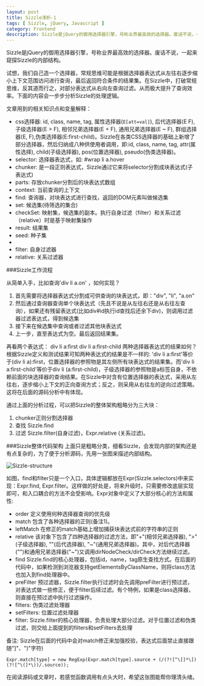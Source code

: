 ```yaml
---
layout: post
title: Sizzle浅析-1
tags: [ Sizzle, jQuery, Javascript ]
category: Frontend
description: Sizzle是jQuery的御用选择器引擎，号称业界最高效的选择器。废话不说，一起来窥探Sizzle的内部结构。
---
```


[img-sizzle-structure]: /images/sizzle-structure.png 'sizzle structure'

Sizzle是jQuery的御用选择器引擎，号称业界最高效的选择器。废话不说，一起来窥探Sizzle的内部结构。

试想，我们自己造一个选择器，常规思维可能是根据选择器表达式从左往右逐步缩小上下文范围访问进行查询，最后返回符合条件的结果集。在Sizzle中，打破常规思维，反其道而行之，对部分表达式从右向左查询过滤。从而极大提升了查询效率。下面的内容会一步步分析Sizzle的处理逻辑。

文章用到的相关知识点和变量解释： 

- css选择器: id, class, name, tag, 属性选择器(`E[att=val]`), 后代选择器(E F), 子级选择器(E > F), 相邻兄弟选择器(E + F), 通用兄弟选择器(E ~ F), 群组选择器(E, F),伪类选择器(E:first-child)。Sizzle在各类CSS选择器的基础上新增了部分选择器，然后归纳成八种供使用者调用，即:id, class, name, tag, attr(属性选择), child(子级选择器), pos(位置选择器), pseudo(伪类选择器)。
- selector: 选择器表达式，如: #wrap li a.hover
- chunker: 是一段正则表达式，Sizzle通过它来将selector分割成块表达式(子表达式)
- parts: 存放chunker分割后的块表达式数组
- context: 当前查询的上下文
- find: 查询器，对块表达式进行查找，返回的DOM元素叫做候选集
- set: 候选集(待筛选的集合)
- checkSet: 映射集，候选集的副本。执行自身过滤（filter）和关系过滤（relative）时是基于映射集操作
- result: 结果集
- seed: 种子集
- 
- filter: 自身过滤器
- relative: 关系过滤器

###Sizzle工作流程

从简单入手，比如查询'div li a.on' ，如何实现？

1. 首先需要将选择器表达式分割成可供查询的块表达式，即："div", "li", "a.on"
2. 然后通过查询器查询单个块表达式（先且不说是从左往右还是从右往左查询），如果还有残留表达式(比如div#id执行id查找后还余下div)，则调用过滤器过滤表达式，得到候选集
3. 接下来在候选集中查询或者过滤其他块表达式
4. 上一步，直至表达式为空。最后返回结果集。

再看两个表达式：
div li a:first 
div li a:first-child 
两种选择器表达式的结果如何？
根据Sizzle定义和测试结果可知两种表达式的结果是不一样的: 'div li a:first'等价于(div li a):first，位置选择器的参照物是其左侧所有块表达式的结果集。而'div li a:first-child'等价于div li (a:first-child)，子级选择器的参照物是a标签自身，不依赖前面的块选择器的查询结果。在Sizzle中对含有位置选择器的表达式，采用从左往右，逐步缩小上下文的正向查询方式；反之，则采用从右往左的逆向过滤策略。这将在后面的源码分析中有体现。

通过上面的分析过程，可以把Sizzle的整体架构粗略分为三大块：
1. chunker正则分割选择器
1. 查找 Sizzle.find
1. 过滤 Sizzle.filter(自身过滤)，Expr.relative (关系过滤)。


###Sizzle整体代码架构
上面只是粗略分类，细看Sizzle，会发现内部的架构还是有点复杂的，为了便于分析源码，先用一张图来描述内部结构。

![Sizzle-structure][img-sizzle-structure]

如图，find和filter只是一个入口，具体逻辑都放在Expr(Sizzle.selectors)中来实现：Expr.find, Expr.filter。这样做的好处是，将来升级时，只需要修改底层实现即可，和入口耦合的方法不会受影响。Expr对象中定义了大部分核心的方法和属性:
- order 定义使用何种选择器查询的优先级
- match 包含了各种选择器的正则(备注1)。
- leftMatch 在修正的match基础上增加捕获块表达式前的字符串的正则
- relative 该对象下包含了四种选择器的过滤方法，即"+"(相邻兄弟选择器), ">"(子级选择器), ""(后代选择器), "~"(通用兄弟选择器)。其中，对后代选择器("")和通用兄弟选择器("~")又调用dirNodeCheck/dirCheck方法继续过滤。
- find Sizzle.find的核心处理器，包括id，name，tag原生查找方式。在后面的代码中，如果检测到浏览器支持getElementsByClassName，则将class方法也加入到find处理器中。
- preFilter 预过滤器，Sizzle.filter执行过滤时会先调用preFilter进行预过滤，对表达式做一些修正，便于filter后续过滤。有个特例，如果是class选择器，则直接在预过滤中执行过滤操作。
- filters: 伪类过滤处理器
- setFilters: 位置过滤处理器
- filter: Sizzle.filter的核心处理器，负责处理大部分过滤。对于位置过滤和伪类过滤，则交给上面提到的filters和setFilters去处理

备注:
Sizzle在后面的代码中会对match修正来加强校验，表达式后面禁止直接跟随"]"、")"字符)

    Expr.match[type] = new RegExp(Expr.match[type].source + (/(?![^\[]*\])(?![^\(]*\))/.source));

在阅读源码或文章时，若感觉函数调用有点头大时，希望这张图能帮你理清头绪。
